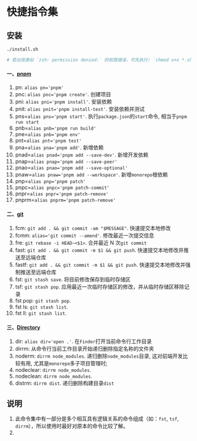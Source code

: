 # 快捷指令集

## 安装

```bash
./install.sh

# 若出现类似 `zsh: permission denied:` 的权限错误，可先执行: `chmod u+x *.sh` 命令授权后重新执行安装命令
```

#### 一、[pnpm](https://github.com/moonsky-all/fast-commands/blob/main/cmds/fast-pnpm.sh)
1. pn: `alias pn='pnpm'`
2. pnc: `alias pnc='pnpm create'`. 创建项目
3. pni: `alias pni='pnpm install'`. 安装依赖
4. pnit: `alias pnit='pnpm install-test'`. 安装依赖并测试
5. pns=`alias pns='pnpm start'`. 执行`package.json`的`start`命令, 相当于`pnpm run start`
6. pnb=`alias pnb='pnpm run build'`
7. pne=`alias pnb='pnpm env'`
8. pnt=`alias pnt='pnpm test'`
9. pna=`alias pna='pnpm add'`. 新增依赖
10. pnad=`alias pnad='pnpm add --save-dev'`. 新增开发依赖
11. pnap=`alias pnap='pnpm add --save-peer'`
12. pnao=`alias pnao='pnpm add --save-optional'`
13. pnaw=`alias pnaw='pnpm add --workspace'`. 新增`monorepo`根依赖
14. pnp=`alias pnp='pnpm patch'`
15. pnpc=`alias pnpc='pnpm patch-commit'`
16. pnpr=`alias pnpr='pnpm patch-remove'`
17. pnprm=`alias pnprm='pnpm patch-remove'`

#### 二、[git](https://github.com/moonsky-all/fast-commands/blob/main/cmds/fast-git.sh)
1. fcm: `git add . && git commit -am "$MESSAGE"`. 快速提交本地修改
2. fcmm: `alias='git commit --amend'`. 修改最近一次提交信息
3. fre: `git rebase -i HEAD~<$1>`. 合并最近 N 次`git commit`
4. fast: `git add . && git commit -m $1 && git push`. 快速提交本地修改并推送至远端仓库
5. fastf: `git add . && git commit -m $1 && git push`. 快速提交本地修改并强制推送至远端仓库
6. fst: `git stash save`. 将目前修改保存到临时存储区
7. tsf: `git stash pop`. 应用最近一次临时存储区的修改，并从临时存储区移除记录
8. fst pop: `git stash pop`.
9. fst ls: `git stash list`.
10. fst ll: `git stash list`.

#### 三、[Directory](https://github.com/moonsky-all/fast-commands/blob/main/cmds/fast-directory.sh)
1. dir: `alias dir='open .'`. 在`Finder`打开当前命令行工作目录
2. dirrm: 从命令行当前工作目录开始递归删除指定名称的文件夹
3. noderm: `dirrm node_modules`. 递归删除`node_modules`目录, 这对前端开发比较有用, 尤其是`monorepo`多子项目管理时;
4. nodeclear: `dirrm node_modules`.
5. nodeclean: `dirrm node_modules`.
6. distrm: `dirrm dist`. 递归删除构建目录`dist`


## 说明
1. 此命令集中有一部分是多个相互具有逻辑关系的命令组成（如：`fst`, `tsf`, `dirrm`），所以使用时最好对原本的命令比较了解。
2. 

